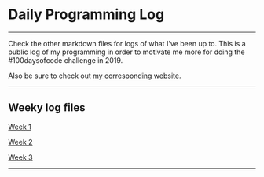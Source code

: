 # Daily Programming Log

---

Check the other markdown files for logs of what I've been up to. This is a public log of my programming in order to motivate me more for doing the #100daysofcode challenge in 2019.

Also be sure to check out [my corresponding website](http://alans100daysofcode.com).

---

## Weeky log files

[Week 1](https://github.com/0x416c616e/dailyprogress/blob/master/week_1.md)

[Week 2](https://github.com/0x416c616e/dailyprogress/blob/master/week_2.md)

[Week 3](https://github.com/0x416c616e/dailyprogress/blob/master/week_3.md)

---
